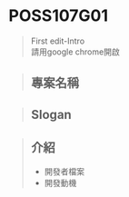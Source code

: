 # POSS107G01
>First edit-Intro<br />
>請用google chrome開啟<br />

>## 專案名稱<br />

>## Slogan<br />

>## 介紹<br />
> * 開發者檔案<br />
> * 開發動機<br />
